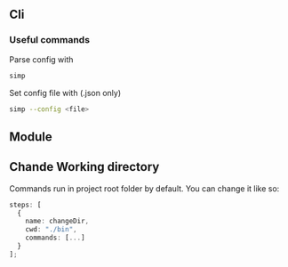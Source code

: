 ## Cli

### Useful commands

Parse config with

```bash
simp
```

Set config file with (.json only)

```bash
simp --config <file>
```

## Module

## Chande Working directory

Commands run in project root folder by default.
You can change it like so:

```ts
steps: [
  {
    name: changeDir,
    cwd: "./bin",
    commands: [...]
  }
];
```
